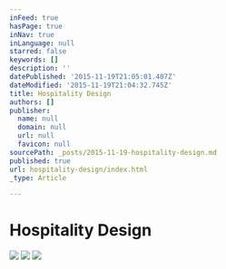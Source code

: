 ```yaml
---
inFeed: true
hasPage: true
inNav: true
inLanguage: null
starred: false
keywords: []
description: ''
datePublished: '2015-11-19T21:05:01.407Z'
dateModified: '2015-11-19T21:04:32.745Z'
title: Hospitality Design
authors: []
publisher:
  name: null
  domain: null
  url: null
  favicon: null
sourcePath: _posts/2015-11-19-hospitality-design.md
published: true
url: hospitality-design/index.html
_type: Article

---
```

# Hospitality Design
![](https://the-grid-user-content.s3-us-west-2.amazonaws.com/9215c8b2-7fc4-4d24-a719-989231f47401.png)
![](https://the-grid-user-content.s3-us-west-2.amazonaws.com/a4d90451-fb4c-4b4f-a074-a607672cdbb3.png)
![](https://the-grid-user-content.s3-us-west-2.amazonaws.com/f6881f80-09ee-4f0e-9120-e56de82bb8b2.png)